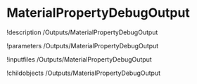 <!-- MOOSE Documentation Stub: Remove this when content is added. -->

# MaterialPropertyDebugOutput
!description /Outputs/MaterialPropertyDebugOutput

!parameters /Outputs/MaterialPropertyDebugOutput

!inputfiles /Outputs/MaterialPropertyDebugOutput

!childobjects /Outputs/MaterialPropertyDebugOutput
